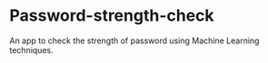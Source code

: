 # Password-strength-check
An app to check the strength of password using Machine Learning techniques.
